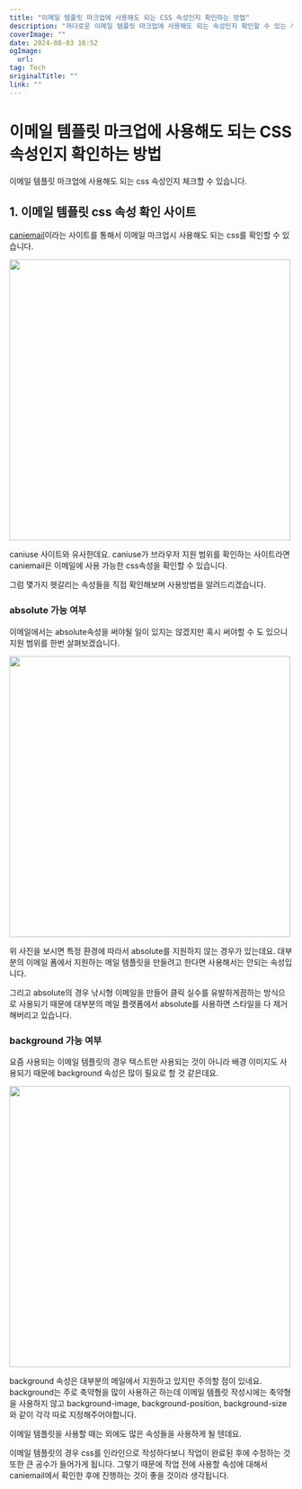 ```yaml
---
title: "이메일 템플릿 마크업에 사용해도 되는 CSS 속성인지 확인하는 방법"
description: "까다로운 이메일 템플릿 마크업에 사용해도 되는 속성인지 확인할 수 있는 사이트를 소개합니다"
coverImage: ""
date: 2024-08-03 16:52
ogImage: 
  url: 
tag: Tech
originalTitle: ""
link: ""
---
```




# 이메일 템플릿 마크업에 사용해도 되는 CSS 속성인지 확인하는 방법

이메일 템플릿 마크업에 사용해도 되는 css 속성인지 체크할 수 있습니다.

## 1. 이메일 템플릿 css 속성 확인 사이트

[caniemail](https://www.caniemail.com/)이라는 사이트를 통해서 이메일 마크업시 사용해도 되는 css를 확인할 수 있습니다.

<img src="./img/2022-12-22-이메일-템플릿-마크업에-사용해도-되는-CSS-속성인지-확인하는-방법-1.png" width="500" />



<div class="content-ad"></div>

caniuse 사이트와 유사한데요. caniuse가 브라우저 지원 범위를 확인하는 사이트라면
caniemail은 이메일에 사용 가능한 css속성을 확인할 수 있습니다.

그럼 몇가지 헷갈리는 속성들을 직접 확인해보며 사용방법을 알려드리겠습니다.

### absolute 가능 여부

이메일에서는 absolute속성을 써야될 일이 있지는 않겠지만 혹시 써야할 수 도 있으니
지원 범위를 한번 살펴보겠습니다.

<img src="./img/2022-12-22-이메일-템플릿-마크업에-사용해도-되는-CSS-속성인지-확인하는-방법-2.png" width="500" />



<div class="content-ad"></div>

위 사진을 보시면 특정 환경에 따라서 absolute를 지원하지 않는 경우가 있는데요.
대부분의 이메일 폼에서 지원하는 메일 템플릿을 만들려고 한다면 사용해서는 안되는 속성입니다.

그리고 absolute의 경우 낚시형 이메일을 만들어 클릭 실수를 유발하게끔하는 방식으로 사용되기 때문에
대부분의 메일 플랫폼에서 absolute를 사용하면 스타일을 다 제거해버리고 있습니다.

### background 가능 여부

요즘 사용되는 이메일 템플릿의 경우 텍스트만 사용되는 것이 아니라 배경 이미지도 사용되기 때문에
background 속성은 많이 필요로 할 것 같은데요.

<img src="./img/2022-12-22-이메일-템플릿-마크업에-사용해도-되는-CSS-속성인지-확인하는-방법-3.png" width="500" />



<div class="content-ad"></div>

background 속성은 대부분의 메일에서 지원하고 있지만 주의할 점이 있네요.
background는 주로 축약형을 많이 사용하곤 하는데 이메일 템플릿 작성시에는
축약형을 사용하지 않고 background-image, background-position, background-size와 같이 각각 따로 지정해주어야합니다.

이메일 템플릿을 사용할 때는 외에도 많은 속성들을 사용하게 될 텐데요.

이메일 템플릿의 경우 css를 인라인으로 작성하다보니 작업이 완료된 후에 수정하는 것 또한 큰 공수가 들어가게 됩니다.
그렇기 때문에 작업 전에 사용할 속성에 대해서 caniemail에서 확인한 후에 진행하는 것이 좋을 것이라 생각됩니다.
